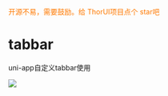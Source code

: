 <font color=#ff7900>开源不易，需要鼓励。给 ThorUI项目点个 star吧</font>

# tabbar
uni-app自定义tabbar使用

![](https://www.thorui.cn/img/tabbar_uniapp.png)

